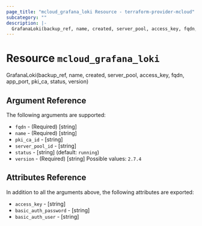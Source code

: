 ```yaml
---
page_title: "mcloud_grafana_loki Resource - terraform-provider-mcloud"
subcategory: ""
description: |-
  GrafanaLoki(backup_ref, name, created, server_pool, access_key, fqdn, app_port, pki_ca, status, version)
---
```


# Resource `mcloud_grafana_loki`

GrafanaLoki(backup_ref, name, created, server_pool, access_key, fqdn, app_port, pki_ca, status, version)



## Argument Reference

The following arguments are supported:

- `fqdn` - (Required) [string]  
- `name` - (Required) [string]  
- `pki_ca_id` - [string]  
- `server_pool_id` - [string]  
- `status` - [string]   (default: `running`)
- `version` - (Required) [string] Possible values: `2.7.4` 

## Attributes Reference

In addition to all the arguments above, the following attributes are exported:

- `access_key` - [string] 
- `basic_auth_password` - [string] 
- `basic_auth_user` - [string] 